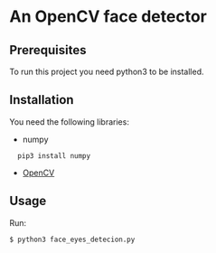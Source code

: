 # An OpenCV face detector

## Prerequisites
To run this project you need python3 to be installed.

## Installation

You need the following libraries:

- numpy
```
  pip3 install numpy
```
- [OpenCV](https://docs.opencv.org/trunk/d7/d9f/tutorial_linux_install.html)

## Usage

Run:

```
$ python3 face_eyes_detecion.py
```
